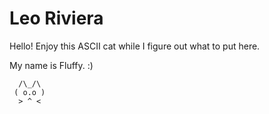 # Leo Riviera

Hello! Enjoy this ASCII cat while I figure out what to put here.

My name is Fluffy. :)

```text
  /\_/\
 ( o.o )
  > ^ <
```
